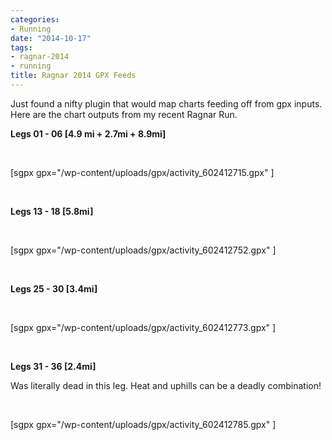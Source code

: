 ```yaml
---
categories:
- Running
date: "2014-10-17"
tags:
- ragnar-2014
- running
title: Ragnar 2014 GPX Feeds
---
```


Just found a nifty plugin that would map charts feeding off from gpx inputs. Here are the chart outputs from my recent Ragnar Run.

<!--more-->

**Legs 01 - 06 \[4.9 mi + 2.7mi + 8.9mi\]**

 

\[sgpx gpx="/wp-content/uploads/gpx/activity\_602412715.gpx" \]

 

**Legs 13 - 18 \[5.8mi\]**

 

\[sgpx gpx="/wp-content/uploads/gpx/activity\_602412752.gpx" \]

 

**Legs 25 - 30 \[3.4mi\]**

 

\[sgpx gpx="/wp-content/uploads/gpx/activity\_602412773.gpx" \]

 

**Legs 31 - 36 \[2.4mi\]**

Was literally dead in this leg. Heat and uphills can be a deadly combination!

 

\[sgpx gpx="/wp-content/uploads/gpx/activity\_602412785.gpx" \]
